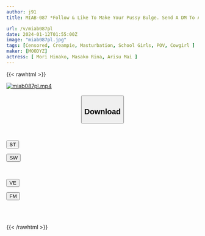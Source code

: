```yaml
---
author: j91
title: MIAB-087 *Follow & Like To Make Your Pussy Bulge. Send A DM To A Secret Red J● Who Satisfies Your Desire For Approval With Selfie Masturbation And Record An Unauthorized Creampie Off-paco Record.

url: /v/miab087pl
date: 2024-01-12T01:55:00Z
image: "miab087pl.jpg"
tags: [Censored, Creampie, Masturbation, School Girls, POV, Cowgirl	]
maker: [MOODYZ]
actress: [ Mori Hinako, Masako Rina, Arisu Mai ]
---
```



{{< rawhtml >}}

<div class="video" data-videoid="KGKmpM9kryF0xvQ">
    <a href="javascript:;">
        <img src="/v/miab087pl/miab087pl.jpg" width="WIDTH" height="HEIGHT" alt="miab087pl.mp4" loading="lazy">
    </a>
</div>

<script type="text/javascript" src="https://j91.asia/asset/on-demand-st.js"></script>

<br>
  <link rel="stylesheet" href="https://j91.asia/asset/bs5.css">
  
  <center>
  <button class="btn btn-primary" type="button" data-bs-toggle="collapse" data-bs-target=".multi-collapse" aria-expanded="false" aria-controls="multiCollapseExample1 multiCollapseExample2"><h2>Download</h2></button></center>
</p>
<div class="row">
  <div class="col">
    <div class="collapse multi-collapse" id="multiCollapseExample1">
      <div class="card card-body">
	      	      <br>
<div class="buttons">  
<p><a href="https://streamtape.to/v/KGKmpM9kryF0xvQ" target="_blank"><button class="btn-hover color-3"><i class="fa fa-download"></i> ST</button></a></p>
<p><a href="https://flaswish.com/rfbsm8a7c6u5" target="_blank"><button class="btn-hover color-2"><i class="fa fa-download"></i> SW</button></a></p></div>
    </div>
  </div>
</div>
  <div class="col">
    <div class="collapse multi-collapse" id="multiCollapseExample2">
      <div class="card card-body">
	      <br>
<div class="buttons">
<p><a href="javascript:;" target="_blank"><button class="btn-hover color-9"><i class="fa fa-download"></i> VE</button></a></p>
<p><a href="javascript:;" target="_blank"><button class="btn-hover color-8"><i class="fa fa-download"></i> FM</button></a></p></div>
<br><br>
      </div>
    </div>
  </div>
</div>

{{< /rawhtml >}}